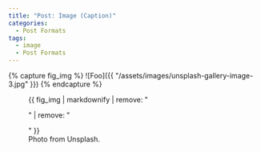 ```yaml
---
title: "Post: Image (Caption)"
categories:
  - Post Formats
tags:
  - image
  - Post Formats
---
```


{% capture fig_img %}
![Foo]({{ "/assets/images/unsplash-gallery-image-3.jpg"  }})
{% endcapture %}

<figure>
  {{ fig_img | markdownify | remove: "<p>" | remove: "</p>" }}
  <figcaption>Photo from Unsplash.</figcaption>
</figure>